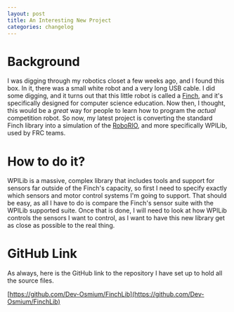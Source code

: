 ```yaml
---
layout: post
title: An Interesting New Project
categories: changelog
---
```


# Background
I was digging through my robotics closet a few weeks ago, and I found this box. In it, there was a small white robot and a very long USB cable. I did some digging, and it turns out that this little robot is called a [Finch](https://www.finchrobot.com/), and it's specifically designed for computer science education. Now then, I thought, this would be a *great* way for people to learn how to program the *actual* competition robot. So now, my latest project is converting the standard Finch library into a simulation of the [RoboRIO](http://www.ni.com/en-us/support/model.roborio.html), and more specifically WPILib, used by FRC teams.

# How to do it?
WPILib is a massive, complex library that includes tools and support for sensors far outside of the Finch's capacity, so first I need to specify exactly which sensors and motor control systems I'm going to support. That should be easy, as all I have to do is compare the Finch's sensor suite with the WPILib supported suite. Once that is done, I will need to look at how WPILib controls the sensors I want to control, as I want to have this new library get as close as possible to the real thing.

# GitHub Link
As always, here is the GitHub link to the repository I have set up to hold all the source files.

[https://github.com/Dev-Osmium/FinchLib](https://github.com/Dev-Osmium/FinchLib)
